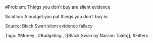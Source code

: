 #Problem: Things you don't buy are silent evidence

Solution: A budget you put things you don't buy in.

Source: Black Swan silent evidence fallacy

Tags: #Money , #Budgeting , [[Black Swan by Nassim Taleb]], #Filters 

